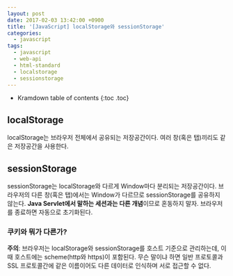 ```yaml
---
layout: post
date: 2017-02-03 13:42:00 +0900
title: '[JavaScript] localStorage와 sessionStorage'
categories:
  - javascript
tags:
  - javascript
  - web-api
  - html-standard
  - localstorage
  - sessionstorage
---
```


* Kramdown table of contents
{:toc .toc}

## localStorage

localStorage는 브라우저 전체에서 공유되는 저장공간이다. 여러 창(혹은 탭)끼리도 같은 저장공간을 사용한다.

## sessionStorage

sessionStorage는 localStorage와 다르게 Window마다 분리되는 저장공간이다. 브라우저의 다른 창(혹은 탭)에서는 Window가 다르므로 sessionStorage를 공유하지 않는다. **Java Servlet에서 말하는 세션과는 다른 개념**이므로 혼동하지 말자. 브라우저를 종료하면 자동으로 초기화된다.

### 쿠키와 뭐가 다른가?

**주의**: 브라우저는 localStorage와 sessionStorage를 호스트 기준으로 관리하는데, 이때 호스트에는 scheme(http와 https)이 포함된다. 무슨 말이냐 하면 일반 프로토콜과 SSL 프로토콜간에 같은 이름이어도 다른 데이터로 인식하며 서로 접근할 수 없다.

